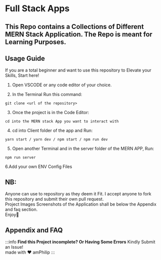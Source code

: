 Full Stack Apps
===
## This Repo contains a Collections of Different MERN Stack Application. The Repo is meant for Learning Purposes.

## Usage Guide

If you are a total beginner and want to use this repository to Elevate your Skills, Start here!

1. Open VSCODE or any code editor of your choice.

2. In the Terminal Run this command:
```javascript=16
git clone <url of the repository>
```
3. Once the project is in the Code Editor:
```javascript=16
cd into the MERN stack App you want to interact with
```
4. cd into Client folder of the app and Run:
```javascript=16
yarn start / yarn dev / npm start / npm run dev
```
5. Open another Terminal and in the server folder of the MERN APP, Run:
```javascript=16
npm run server
```
6.Add your own ENV Config Files


## NB:
Anyone can use to repository as they deem it Fit. I accept anyone to fork this repository and submit their own pull request.<br/>
Project Images Screenshots of the Application shall be below the Appendix and faq section.<br/>
Enjoy🎉<br/>

## Appendix and FAQ

:::info
**Find this Project incomplete? Or Having Some Errors** Kindly Submit an Issue!<br/>
made with ❤ amPhilip
:::
